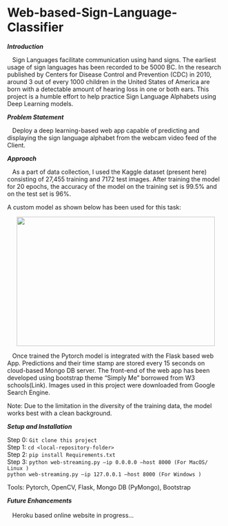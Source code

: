 # Web-based-Sign-Language-Classifier
***Introduction***

&nbsp;&nbsp;&nbsp;Sign Languages facilitate communication using hand signs. The earliest usage of sign languages has been recorded to be 5000 BC. In the research published by Centers for Disease Control and Prevention (CDC) in 2010, around 3 out of every 1000 children in the United States of America are born with a detectable amount of hearing loss in one or both ears. This project is a humble effort to help practice Sign Language Alphabets using Deep Learning models.

***Problem Statement***

&nbsp;&nbsp;&nbsp;Deploy a deep learning-based web app capable of predicting and displaying the sign language alphabet from the webcam video feed of the Client. 

***Approach***

&nbsp;&nbsp;&nbsp;As a part of data collection, I used the Kaggle dataset (present here) consisting of 27,455 training and 7172 test images. After training the model for 20 epochs, the accuracy of the model on the training set is 99.5% and on the test set is 96%.

A custom model as shown below has been used for this task:
<p align="center">
  <img width="460" height="300" src="https://user-images.githubusercontent.com/43301609/86103828-1a63af00-ba72-11ea-9ce8-a50856353bc3.png">
</p>

&nbsp;&nbsp;&nbsp;Once trained the Pytorch model is integrated with the Flask based web App. Predictions and their time stamp are stored every 15 seconds on cloud-based Mongo DB server. The front-end of the web app has been developed using bootstrap theme “Simply Me” borrowed from W3 schools(Link). Images used in this project were downloaded from Google Search Engine.

Note: Due to the limitation in the diversity of the training data, the model works best with a clean background.

***Setup and Installation***

Step 0: ```Git clone this project```<br>
Step 1: ```cd <local-repository-folder>``` <br>
Step 2: ```pip install Requirements.txt```<br>
Step 3: ```python web-streaming.py –ip 0.0.0.0 –host 8000 (For MacOS/ Linux )```<br>
        ```python web-streaming.py –ip 127.0.0.1 –host 8000 (For Windows )```

Tools: Pytorch, OpenCV, Flask, Mongo DB (PyMongo), Bootstrap 

***Future Enhancements***<br><br>
&nbsp;&nbsp;&nbsp;Heroku based online website in progress…

